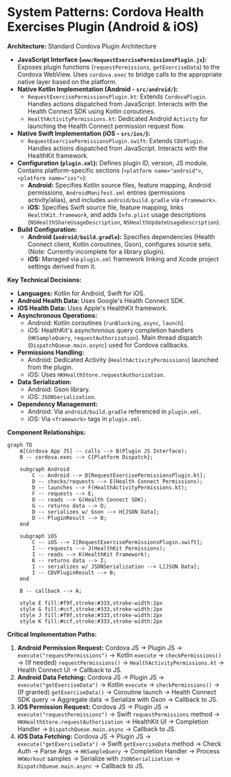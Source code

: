 # System Patterns: Cordova Health Exercises Plugin (Android & iOS)

**Architecture:** Standard Cordova Plugin Architecture

*   **JavaScript Interface (`www/RequestExercisePermissionsPlugin.js`):** Exposes plugin functions (`requestPermissions`, `getExerciseData`) to the Cordova WebView. Uses `cordova.exec` to bridge calls to the appropriate native layer based on the platform.
*   **Native Kotlin Implementation (Android - `src/android/`):**
    *   `RequestExercisePermissionsPlugin.kt`: Extends `CordovaPlugin`. Handles actions dispatched from JavaScript. Interacts with the Health Connect SDK using Kotlin coroutines.
    *   `HealthActivityPermissions.kt`: Dedicated Android `Activity` for launching the Health Connect permission request flow.
*   **Native Swift Implementation (iOS - `src/ios/`):**
    *   `RequestExercisePermissionsPlugin.swift`: Extends `CDVPlugin`. Handles actions dispatched from JavaScript. Interacts with the HealthKit framework.
*   **Configuration (`plugin.xml`):** Defines plugin ID, version, JS module. Contains platform-specific sections (`<platform name="android">`, `<platform name="ios">`):
    *   **Android:** Specifies Kotlin source files, feature mapping, Android permissions, `AndroidManifest.xml` entries (permissions activity/alias), and includes `android/build.gradle` via `<framework>`.
    *   **iOS:** Specifies Swift source file, feature mapping, links `HealthKit.framework`, and adds `Info.plist` usage descriptions (`NSHealthShareUsageDescription`, `NSHealthUpdateUsageDescription`).
*   **Build Configuration:**
    *   **Android (`android/build.gradle`):** Specifies dependencies (Health Connect client, Kotlin coroutines, Gson), configures source sets. (Note: Currently incomplete for a library plugin).
    *   **iOS:** Managed via `plugin.xml` framework linking and Xcode project settings derived from it.

**Key Technical Decisions:**

*   **Languages:** Kotlin for Android, Swift for iOS.
*   **Android Health Data:** Uses Google's Health Connect SDK.
*   **iOS Health Data:** Uses Apple's HealthKit framework.
*   **Asynchronous Operations:**
    *   Android: Kotlin coroutines (`runBlocking`, `async`, `launch`).
    *   iOS: HealthKit's asynchronous query completion handlers (`HKSampleQuery`, `requestAuthorization`). Main thread dispatch (`DispatchQueue.main.async`) used for Cordova callbacks.
*   **Permissions Handling:**
    *   Android: Dedicated Activity (`HealthActivityPermissions`) launched from the plugin.
    *   iOS: Uses `HKHealthStore.requestAuthorization`.
*   **Data Serialization:**
    *   Android: Gson library.
    *   iOS: `JSONSerialization`.
*   **Dependency Management:**
    *   Android: Via `android/build.gradle` referenced in `plugin.xml`.
    *   iOS: Via `<framework>` tags in `plugin.xml`.

**Component Relationships:**

```mermaid
graph TD
    A[Cordova App JS] -- calls --> B(Plugin JS Interface);
    B -- cordova.exec --> C{Platform Dispatch};

    subgraph Android
        C -- Android --> D[RequestExercisePermissionsPlugin.kt];
        D -- checks/requests --> E(Health Connect Permissions);
        D -- launches --> F(HealthActivityPermissions.kt);
        F -- requests --> E;
        D -- reads --> G(Health Connect SDK);
        G -- returns data --> D;
        D -- serializes w/ Gson --> H[JSON Data];
        D -- PluginResult --> B;
    end

    subgraph iOS
        C -- iOS --> I[RequestExercisePermissionsPlugin.swift];
        I -- requests --> J(HealthKit Permissions);
        I -- reads --> K(HealthKit Framework);
        K -- returns data --> I;
        I -- serializes w/ JSONSerialization --> L[JSON Data];
        I -- CDVPluginResult --> B;
    end

    B -- callback --> A;

    style E fill:#f9f,stroke:#333,stroke-width:2px
    style G fill:#ccf,stroke:#333,stroke-width:2px
    style J fill:#f9f,stroke:#333,stroke-width:2px
    style K fill:#ccf,stroke:#333,stroke-width:2px
```

**Critical Implementation Paths:**

1.  **Android Permission Request:** Cordova JS -> Plugin JS -> `execute("requestPermissions")` -> Kotlin `execute` -> `checkPermissions()` -> (If needed) `requestPermissions()` -> `HealthActivityPermissions.kt` -> Health Connect UI -> Callback to JS.
2.  **Android Data Fetching:** Cordova JS -> Plugin JS -> `execute("getExerciseData")` -> Kotlin `execute` -> `checkPermissions()` -> (If granted) `getExerciseData()` -> Coroutine launch -> Health Connect SDK query -> Aggregate data -> Serialize with Gson -> Callback to JS.
3.  **iOS Permission Request:** Cordova JS -> Plugin JS -> `execute("requestPermissions")` -> Swift `requestPermissions` method -> `HKHealthStore.requestAuthorization` -> HealthKit UI -> Completion Handler -> `DispatchQueue.main.async` -> Callback to JS.
4.  **iOS Data Fetching:** Cordova JS -> Plugin JS -> `execute("getExerciseData")` -> Swift `getExerciseData` method -> Check Auth -> Parse Args -> `HKSampleQuery` -> Completion Handler -> Process `HKWorkout` samples -> Serialize with `JSONSerialization` -> `DispatchQueue.main.async` -> Callback to JS.

